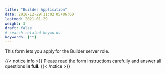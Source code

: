```yaml
---
title: "Builder Application"
date: 2018-12-29T11:02:05+06:00
lastmod: 2021-01-29
weight: 3
draft: false
# search related keywords
keywords: [""]
---
```


This form lets you apply for the Builder server role.

{{< notice info >}}
  Please read the form instructions carefully and answer all questions **in full**.
{{< /notice >}}